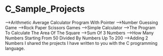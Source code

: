 # C_Sample_Projects
-->Arithmetic Average Calculator Program With Pointer
-->Number Guessing Game
-->Rock Paper Scissors Games
-->Simple Calculator
-->The Program To Calculate The Area Of The Square
-->Sum Of 3 Numbers
-->How Many Numbers Starting From 50 Divided By Numbers Up To 200
-->Adding 2 Numbers
I shared the projects I have written to you with the C programming language.
